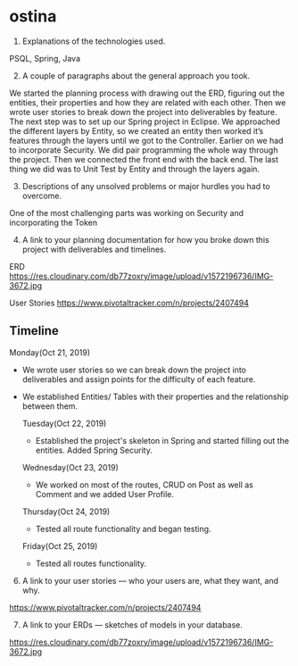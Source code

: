 # ostina
1. Explanations of the technologies used.

PSQL, Spring, Java 

2. A couple of paragraphs about the general approach you took.

We started the planning process with drawing out the ERD, figuring out the entities, their properties and how they are related with each other. 
Then we wrote user stories to break down the project into deliverables by feature. 
The next step was to set up our Spring project in Eclipse. 
We approached the different layers by Entity, so we created an entity then worked it’s features through the layers until we got to the Controller.
Earlier on we had to incorporate Security.
We did pair programming the whole way through the project. 
Then we connected the front end with the back end. The last thing we did was to Unit Test by Entity and through the layers again.


3. Descriptions of any unsolved problems or major hurdles you had to overcome.

One of the most challenging parts was working on Security and incorporating  the Token 

4. A link to your planning documentation for how you broke down this project with deliverables and timelines.

ERD  
https://res.cloudinary.com/db77zoxry/image/upload/v1572196736/IMG-3672.jpg


User Stories 
https://www.pivotaltracker.com/n/projects/2407494

## Timeline


   Monday(Oct 21, 2019) 
        
 - We wrote user stories so we can break down the project into deliverables and assign points for the difficulty of each feature. 
        
 - We established Entities/ Tables with their properties and the relationship between them.
            

   Tuesday(Oct 22, 2019) 
   - Established the project's skeleton in Spring and started filling out the entities. Added Spring Security.
    
           
            
   Wednesday(Oct 23, 2019) 
   - We worked on most of the routes, CRUD on Post as well as Comment and we added User Profile.
    
    
        
   Thursday(Oct 24, 2019) 
   - Tested all route functionality and began testing.
    
      
   Friday(Oct 25, 2019) 
   - Tested all routes functionality.
    
   
   
6. A link to your user stories — who your users are, what they want, and why.

https://www.pivotaltracker.com/n/projects/2407494

7. A link to your ERDs — sketches of models in your database.

https://res.cloudinary.com/db77zoxry/image/upload/v1572196736/IMG-3672.jpg